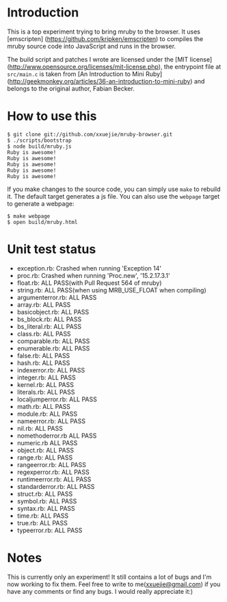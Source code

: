 # Introduction

This is a top experiment trying to bring mruby to the browser. It uses [emscripten]
(https://github.com/kripken/emscripten) to compiles the mruby source code into
JavaScript and runs in the browser.

The build script and patches I wrote are licensed under the [MIT license]
(http://www.opensource.org/licenses/mit-license.php), the entrypoint file at
`src/main.c` is taken from [An Introduction to Mini Ruby]
(http://geekmonkey.org/articles/36-an-introduction-to-mini-ruby) and
belongs to the original author, Fabian Becker.

# How to use this

    $ git clone git://github.com/xxuejie/mruby-browser.git
    $ ./scripts/bootstrap
    $ node build/mruby.js
    Ruby is awesome!
    Ruby is awesome!
    Ruby is awesome!
    Ruby is awesome!
    Ruby is awesome!

If you make changes to the source code, you can simply use `make` to rebuild it. The default target generates a js file. You can also use the `webpage` target to generate a webpage:

    $ make webpage
    $ open build/mruby.html

# Unit test status

* exception.rb: Crashed when running 'Exception 14'
* proc.rb: Crashed when running 'Proc.new', '15.2.17.3.1'
* float.rb: ALL PASS(with Pull Request 564 of mruby)
* string.rb: ALL PASS(when using MRB\_USE\_FLOAT when compiling)
* argumenterror.rb: ALL PASS
* array.rb: ALL PASS
* basicobject.rb: ALL PASS
* bs_block.rb: ALL PASS
* bs_literal.rb: ALL PASS
* class.rb: ALL PASS
* comparable.rb: ALL PASS
* enumerable.rb: ALL PASS
* false.rb: ALL PASS
* hash.rb: ALL PASS
* indexerror.rb: ALL PASS
* integer.rb: ALL PASS
* kernel.rb: ALL PASS
* literals.rb: ALL PASS
* localjumperror.rb: ALL PASS
* math.rb: ALL PASS
* module.rb: ALL PASS
* nameerror.rb: ALL PASS
* nil.rb: ALL PASS
* nomethoderror.rb ALL PASS
* numeric.rb ALL PASS
* object.rb: ALL PASS
* range.rb: ALL PASS
* rangeerror.rb: ALL PASS
* regexperror.rb: ALL PASS
* runtimeerror.rb: ALL PASS
* standarderror.rb: ALL PASS
* struct.rb: ALL PASS
* symbol.rb: ALL PASS
* syntax.rb: ALL PASS
* time.rb: ALL PASS
* true.rb: ALL PASS
* typeerror.rb: ALL PASS

# Notes

This is currently only an experiment! It still contains a lot of bugs and I'm now working to fix them. Feel free to write to me(xxuejie@gmail.com) if you have any comments or find any bugs. I would really appreciate it:)

